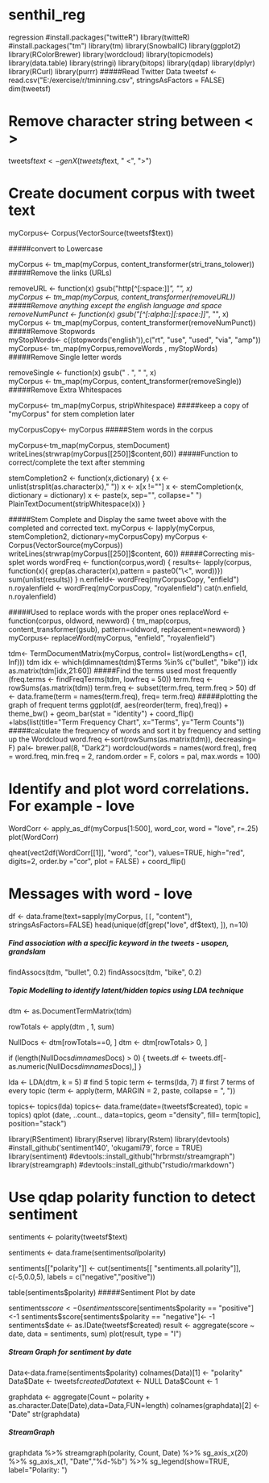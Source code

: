 # senthil_reg
regression
#install.packages("twitteR")
library(twitteR)
#install.packages("tm")
library(tm)
library(SnowballC)
library(ggplot2)
library(RColorBrewer)
library(wordcloud)
library(topicmodels)
library(data.table)
library(stringi)
library(bitops)
library(qdap)
library(dplyr)
library(RCurl)
library(purrr)
#####Read Twitter Data
tweetsf <- read.csv("E:/exercise/r/tminning.csv", stringsAsFactors = FALSE)
dim(tweetsf)
# Remove character string between < >
tweetsf$text <- genX(tweetsf$text, " <", ">")

# Create document corpus with tweet text
myCorpus<- Corpus(VectorSource(tweetsf$text)) 

#####convert to Lowercase  

myCorpus <- tm_map(myCorpus, content_transformer(stri_trans_tolower))
#####Remove the links (URLs)  

removeURL <- function(x) gsub("http[^[:space:]]*", "", x)  
myCorpus <- tm_map(myCorpus, content_transformer(removeURL))
#####Remove anything except the english language and space  
removeNumPunct <- function(x) gsub("[^[:alpha:][:space:]]*", "", x)   
myCorpus <- tm_map(myCorpus, content_transformer(removeNumPunct))
#####Remove Stopwords  
myStopWords<- c((stopwords('english')),c("rt", "use", "used", "via", "amp"))
myCorpus<- tm_map(myCorpus,removeWords , myStopWords) 
#####Remove Single letter words  

removeSingle <- function(x) gsub(" . ", " ", x)   
myCorpus <- tm_map(myCorpus, content_transformer(removeSingle))
#####Remove Extra Whitespaces  

myCorpus<- tm_map(myCorpus, stripWhitespace)
#####keep a copy of "myCorpus" for stem completion later  

myCorpusCopy<- myCorpus
#####Stem words in the corpus 

myCorpus<-tm_map(myCorpus, stemDocument)
writeLines(strwrap(myCorpus[[250]]$content,60))
#####Function to correct/complete the text after stemming


stemCompletion2 <- function(x,dictionary) {
  x <- unlist(strsplit(as.character(x)," "))
  x <- x[x !=""]
  x <- stemCompletion(x, dictionary = dictionary)
  x <- paste(x, sep="", collapse=" ")
  PlainTextDocument(stripWhitespace(x))
}

#####Stem Complete and Display the same tweet above with the completed and corrected text. 
myCorpus <- lapply(myCorpus, stemCompletion2, dictionary=myCorpusCopy)
myCorpus <- Corpus(VectorSource(myCorpus))
writeLines(strwrap(myCorpus[[250]]$content, 60))
#####Correcting mis-splet words
wordFreq <- function(corpus,word)
{
  results<- lapply(corpus,
                   function(x){ grep(as.character(x),pattern = paste0("\\<", word))})
  sum(unlist(results))
}
n.enfield<- wordFreq(myCorpusCopy, "enfield")
n.royalenfield <- wordFreq(myCorpusCopy, "royalenfield")
cat(n.enfield, n.royalenfield)

#####Used to replace words with the proper ones
replaceWord <- function(corpus, oldword, newword)
{
  tm_map(corpus, content_transformer(gsub), pattern=oldword, replacement=newword)
}
myCorpus<- replaceWord(myCorpus, "enfield", "royalenfield")

tdm<- TermDocumentMatrix(myCorpus, control= list(wordLengths= c(1, Inf)))
tdm
idx <- which(dimnames(tdm)$Terms %in% c("bullet", "bike"))
idx
as.matrix(tdm[idx,21:60])
#####Find the terms used most frequently
(freq.terms <- findFreqTerms(tdm, lowfreq = 50))
term.freq <- rowSums(as.matrix(tdm))
term.freq <- subset(term.freq, term.freq > 50)
df <- data.frame(term = names(term.freq), freq= term.freq)
#####plotting the graph of frequent terms
ggplot(df, aes(reorder(term, freq),freq)) + theme_bw() + geom_bar(stat = "identity")  + coord_flip() +labs(list(title="Term Frequency Chart", x="Terms", y="Term Counts"))
#####calculate the frequency of words and sort it by frequency and setting up the Wordcloud
word.freq <-sort(rowSums(as.matrix(tdm)), decreasing= F)
pal<- brewer.pal(8, "Dark2")
wordcloud(words = names(word.freq), freq = word.freq, min.freq = 2, random.order = F, colors = pal, max.words = 100)
# Identify and plot word correlations. For example - love
WordCorr <- apply_as_df(myCorpus[1:500], word_cor, word = "love", r=.25)
plot(WordCorr)

qheat(vect2df(WordCorr[[1]], "word", "cor"), values=TRUE, high="red",
      digits=2, order.by ="cor", plot = FALSE) + coord_flip()

# Messages with word - love
df <- data.frame(text=sapply(myCorpus, `[[`, "content"), stringsAsFactors=FALSE)
head(unique(df[grep("love", df$text), ]), n=10)
##### Find association with a specific keyword in the tweets - usopen, grandslam

findAssocs(tdm, "bullet", 0.2)
findAssocs(tdm, "bike", 0.2)
##### Topic Modelling to identify latent/hidden topics using LDA technique
dtm <- as.DocumentTermMatrix(tdm)

rowTotals <- apply(dtm , 1, sum)

NullDocs <- dtm[rowTotals==0, ]
dtm   <- dtm[rowTotals> 0, ]

if (length(NullDocs$dimnames$Docs) > 0) {
  tweets.df <- tweets.df[-as.numeric(NullDocs$dimnames$Docs),]
}

lda <- LDA(dtm, k = 5) # find 5 topic
term <- terms(lda, 7) # first 7 terms of every topic
(term <- apply(term, MARGIN = 2, paste, collapse = ", "))

topics<- topics(lda)
topics<- data.frame(date=(tweetsf$created), topic = topics)
qplot (date, ..count.., data=topics, geom ="density", fill= term[topic], position="stack")
 
library(RSentiment)
library(Rserve)
library(Rstem)
library(devtools)
#install_github('sentiment140', 'okugami79', force = TRUE)
library(sentiment)
#devtools::install_github("hrbrmstr/streamgraph")
library(streamgraph)
#devtools::install_github("rstudio/rmarkdown")

# Use qdap polarity function to detect sentiment
sentiments <- polarity(tweetsf$text)

sentiments <- data.frame(sentiments$all$polarity)

sentiments[["polarity"]] <- cut(sentiments[[ "sentiments.all.polarity"]], c(-5,0.0,5), labels = c("negative","positive"))

table(sentiments$polarity)
#####Sentiment Plot by date

sentiments$score<- 0
sentiments$score[sentiments$polarity == "positive"]<-1
sentiments$score[sentiments$polarity == "negative"]<- -1
sentiments$date <- as.IDate(tweetsf$created)
result <- aggregate(score ~ date, data = sentiments, sum)
plot(result, type = "l")


##### Stream Graph for sentiment by date


Data<-data.frame(sentiments$polarity)
colnames(Data)[1] <- "polarity"
Data$Date <- tweetsf$created
Data$text <- NULL
Data$Count <- 1

graphdata <- aggregate(Count ~ polarity + as.character.Date(Date),data=Data,FUN=length)
colnames(graphdata)[2] <- "Date"
str(graphdata)

##### StreamGraph

graphdata %>%
  streamgraph(polarity, Count, Date) %>%
  sg_axis_x(20) %>%
  sg_axis_x(1, "Date","%d-%b") %>%
  sg_legend(show=TRUE, label="Polarity: ")



